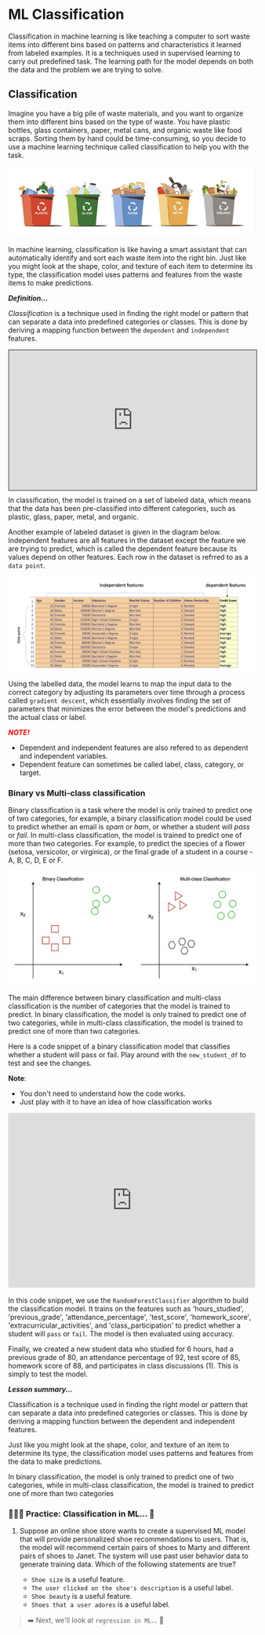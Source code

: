 # ML Classification
Classification in machine learning is like teaching a computer to sort waste items into different bins based on patterns and characteristics it learned from labeled examples. It is a techniques used in supervised learning to carry out predefined task. The learning path for the model depends on both the data and the problem we are trying to solve. 

##  Classification
Imagine you have a big pile of waste materials, and you want to organize them into different bins based on the type of waste. You have plastic bottles, glass containers, paper, metal cans, and organic waste like food scraps. Sorting them by hand could be time-consuming, so you decide to use a machine learning technique called classification to help you with the task.

![classification.webp](./ml/classification.webp)

In machine learning, classification is like having a smart assistant that can automatically identify and sort each waste item into the right bin. Just like you might look at the shape, color, and texture of each item to determine its type, the classification model uses patterns and features from the waste items to make predictions.

<aside>

**_Definition..._**

_Classification_ is a technique used in finding the right model or pattern that can separate a data into predefined categories or classes. This is done by deriving a mapping function between the `dependent` and `independent` features.
</aside>

<div style="position: relative; padding-bottom: 56.25%; height: 0;"><iframe src="https://edpuzzle.com/embed/assignments/6625c01344fbd0d78fc4fc64/watch" title="Machine Learning" frameborder="0" allow="accelerometer; autoplay; clipboard-write; encrypted-media; gyroscope; picture-in-picture" allowfullscreen style="position: absolute; top: 0; left: 0; width: 100%; height: 100%; border: 2px solid grey;"></iframe></div>

In classification, the model is trained on a set of labeled data, which means that the data has been pre-classified into different categories, such as plastic, glass, paper, metal, and organic. 

Another example of labeled dataset is given in the diagram below. Independent features are all features in the dataset except the feature we are trying to predict, which is called the dependent feature because its values depend on other features. Each row in the dataset is refrred to as a `data point`.

![dependent-independent-features.png](./ml/dependent-independent-features.png)

Using the labelled data, the model learns to map the input data to the correct category by adjusting its parameters over time through a process called `gradient descent`, which essentially involves finding the set of parameters that minimizes the error between the model's predictions and the actual class or label.

<aside>

**_<span style="color: red;"> NOTE! </span>_**

- Dependent and independent features are also refered to as dependent and independent variables.
- Dependent feature can sometimes be called label, class, category, or target.
</aside>


### Binary vs Multi-class classification
Binary classification is a task where the model is only trained to predict one of two categories, for example, a binary classification model could be used to predict whether an email is _spam_ or _ham_, or whether a student will _pass_ or _fail_. In multi-class classification, the model is trained to predict one of more than two categories. For example, to predict the species of a flower (setosa, versicolor, or virginica), or the final grade of a student in a course - A, B, C, D, E or F.

![](./ml/binary-classification.png)

The main difference between binary classification and multi-class classification is the number of categories that the model is trained to predict. In binary classification, the model is only trained to predict one of two categories, while in multi-class classification, the model is trained to predict one of more than two categories.

Here is a code snippet of a binary classification model that classifies whether a student will pass or fail. Play around with the `new_student_df` to test and see the changes.

<aside>

**Note**:

- You don't need to understand how the code works.
- Just play with it to have an idea of how classification works
</aside>

<iframe src="https://trinket.io/embed/python3/8617dc97c2?toggleCode=true&runOption=run" width="100%" height="356" frameborder="0" marginwidth="0" marginheight="0" allowfullscreen></iframe>

In this code snippet, we use the `RandomForestClassifier` algorithm to build the classification model. It trains on the features such as 'hours_studied', 'previous_grade', 'attendance_percentage', 'test_score', 'homework_score', 'extracurricular_activities', and 'class_participation' to predict whether a student will `pass` or `fail`. The model is then evaluated using accuracy.

Finally, we created a new student data who studied for 6 hours, had a previous grade of 80, an attendance percentage of 92, test score of 85, homework score of 88, and participates in class discussions (1). This is simply to test the model.

<aside>

**_Lesson summary..._**

Classification is a technique used in finding the right model or pattern that can separate a data into predefined categories or classes. This is done by deriving a mapping function between the dependent and independent features. 

Just like you might look at the shape, color, and texture of an item to determine its type, the classification model uses patterns and features from the data  to make predictions.

In binary classification, the model is only trained to predict one of two categories, while in multi-class classification, the model is trained to predict one of more than two categories
</aside>

### 👩🏾‍🎨 Practice: Classification in ML... 🎯

1. Suppose an online shoe store wants to create a supervised ML model that will provide personalized shoe recommendations to users. That is, the model will recommend certain pairs of shoes to Marty and different pairs of shoes to Janet. The system will use past user behavior data to generate training data. Which of the following statements are true?

    - `Shoe size` is a useful feature.
    - `The user clicked on the shoe's description` is a useful label.
    - `Shoe beauty` is a useful feature.
    - `Shoes that a user adores` is a useful label.

> ➡️ Next, we'll look at `regression in ML`... 🎯


